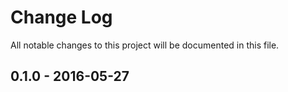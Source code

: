 # Change Log
All notable changes to this project will be documented in this file.

## 0.1.0 - 2016-05-27
